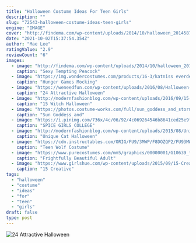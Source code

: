 ```yaml
---
title: "Halloween Costume Ideas For Teen Girls"
description: ""
slug: "72543-halloween-costume-ideas-teen-girls"
engine: "IMAGE"
cover: "http://findema.com/wp-content/uploads/2014/10/halloween_20145876.jpg"
date: "2021-10-02T15:37:54.354Z"
author: "Mae Lee"
ratingValue: "2.9"
reviewCount: "6"
images:
  - image: "http://findema.com/wp-content/uploads/2014/10/halloween_20145876.jpg"
    caption: "Sexy Tempting Peacock"
  - image: "https://img.wondercostumes.com/products/16-3/katniss everdeen costume-50.jpg"
    caption: "Hunger Games Mocking"
  - image: "https://weneedfun.com/wp-content/uploads/2016/08/Halloween-Costumes-For-Girls-20.jpg"
    caption: "24 Attractive Halloween"
  - image: "http://modernfashionblog.com/wp-content/uploads/2016/09/15-Witch-Halloween-Make-Up-Looks-Ideas-2016-8.jpg"
    caption: "15 Witch Halloween"
  - image: "https://photos.costume-works.com/full/sun_goddess_and_storm_goddess.jpg"
    caption: "Sun Goddess and"
  - image: "https://i.pinimg.com/736x/4c/06/92/4c069264546b8641ced25e9f3d44dbf5.jpg"
    caption: "SPICE GIRLS COLLEGE"
  - image: "http://modernfashionblog.com/wp-content/uploads/2015/08/Unique-Cat-Halloween-Costume-Ideas-For-Girls-2015-2.jpg"
    caption: "Unique Cat Halloween"
  - image: "https://cdn.instructables.com/ORIG/FU9/3MWP/F8DOZQP2/FU93MWPF8DOZQP2.jpg?width=2100"
    caption: "Teen Wolf Costume"
  - image: "https://www.purecostumes.com/mm5/graphics/00000001/G10639_full_1.jpg"
    caption: "Frightfully Beautiful Adult"
  - image: "https://www.girlshue.com/wp-content/uploads/2015/09/15-Creative-Unique-Couple-Halloween-Costume-Ideas-2015-7.jpg"
    caption: "15 Creative"
tags:
  - "halloween"
  - "costume"
  - "ideas"
  - "for"
  - "teen"
  - "girls"
draft: false
type: post
---
```



![24 Attractive Halloween](https://weneedfun.com/wp-content/uploads/2016/08/Halloween-Costumes-For-Girls-20.jpg "24 Attractive Halloween")


<!--inArticleAds-->

<!--galleryOne-->


<!--inArticleAds-->

<!--galleryTwo-->


<!--galleryThree-->


